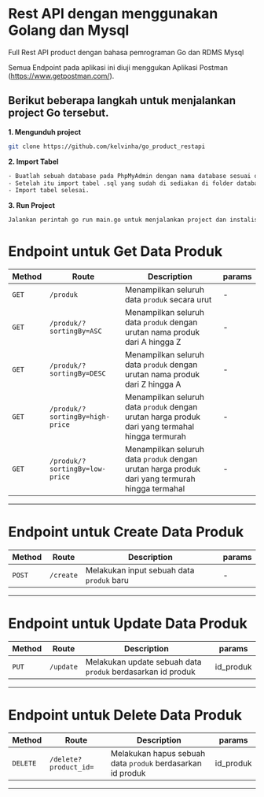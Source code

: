 # Rest API dengan menggunakan Golang dan Mysql

Full Rest API product dengan bahasa pemrograman Go dan RDMS Mysql

Semua Endpoint pada aplikasi ini diuji menggukan Aplikasi Postman (https://www.getpostman.com/).

## Berikut beberapa langkah untuk menjalankan project Go tersebut.

**1. Mengunduh project**

```bash
git clone https://github.com/kelvinha/go_product_restapi

```

**2. Import Tabel**

```bash
- Buatlah sebuah database pada PhpMyAdmin dengan nama database sesuai dengan yang ada pada folder config.
- Setelah itu import tabel .sql yang sudah di sediakan di folder database
- Import tabel selesai.

```

**3. Run Project**

```bash
Jalankan perintah go run main.go untuk menjalankan project dan instalisasi package / library yang dibutuhkan

```

# Endpoint untuk Get Data Produk

| Method | Route                           | Description                                                                                     | params |
| ------ | ------------------------------- | ----------------------------------------------------------------------------------------------- | ------ |
| `GET`  | `/produk`                       | Menampilkan seluruh data `produk` secara urut                                                   | -      |
| `GET`  | `/produk/?sortingBy=ASC`        | Menampilkan seluruh data `produk` dengan urutan nama produk dari A hingga Z                     | -      |
| `GET`  | `/produk/?sortingBy=DESC`       | Menampilkan seluruh data `produk` dengan urutan nama produk dari Z hingga A                     | -      |
| `GET`  | `/produk/?sortingBy=high-price` | Menampilkan seluruh data `produk` dengan urutan harga produk dari yang termahal hingga termurah | -      |
| `GET`  | `/produk/?sortingBy=low-price`  | Menampilkan seluruh data `produk` dengan urutan harga produk dari yang termurah hingga termahal | -      |

---

# Endpoint untuk Create Data Produk

| Method | Route     | Description                               | params |
| ------ | --------- | ----------------------------------------- | ------ |
| `POST` | `/create` | Melakukan input sebuah data `produk` baru | -      |

---

# Endpoint untuk Update Data Produk

| Method | Route     | Description                                                 | params    |
| ------ | --------- | ----------------------------------------------------------- | --------- |
| `PUT`  | `/update` | Melakukan update sebuah data `produk` berdasarkan id produk | id_produk |

---

# Endpoint untuk Delete Data Produk

| Method   | Route                 | Description                                                | params    |
| -------- | --------------------- | ---------------------------------------------------------- | --------- |
| `DELETE` | `/delete?product_id=` | Melakukan hapus sebuah data `produk` berdasarkan id produk | id_produk |

---

<br>
